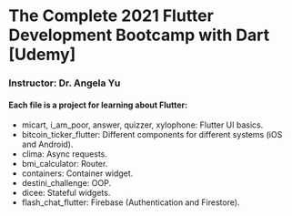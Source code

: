# The Complete 2021 Flutter Development Bootcamp with Dart [Udemy] 
### Instructor: Dr. Angela Yu
#### Each file is a project for learning about Flutter:
- micart, i_am_poor, answer, quizzer, xylophone: Flutter UI basics.
- bitcoin_ticker_flutter: Different components for different systems (iOS and Android).
- clima: Async requests.
- bmi_calculator: Router.
- containers: Container widget.
- destini_challenge: OOP.
- dicee: Stateful widgets.
- flash_chat_flutter: Firebase (Authentication and Firestore).
